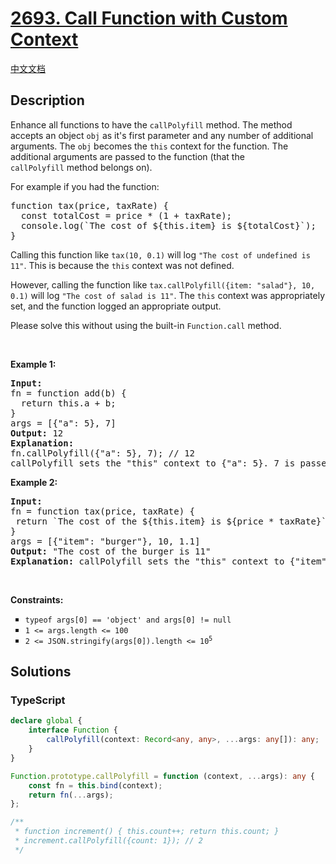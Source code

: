 # [2693. Call Function with Custom Context](https://leetcode.com/problems/call-function-with-custom-context)

[中文文档](/solution/2600-2699/2693.Call%20Function%20with%20Custom%20Context/README.md)

## Description

<p>Enhance all functions to have the&nbsp;<code>callPolyfill</code>&nbsp;method. The method accepts an object&nbsp;<code>obj</code>&nbsp;as it&#39;s first parameter and any number of additional arguments. The&nbsp;<code>obj</code>&nbsp;becomes the&nbsp;<code>this</code>&nbsp;context for the function. The additional arguments are passed to the function (that the <code>callPolyfill</code>&nbsp;method belongs on).</p>

<p>For example if you had the function:</p>

<pre>
function tax(price, taxRate) {
  const totalCost = price * (1 + taxRate);
&nbsp; console.log(`The cost of ${this.item} is ${totalCost}`);
}
</pre>

<p>Calling this function like&nbsp;<code>tax(10, 0.1)</code>&nbsp;will log&nbsp;<code>&quot;The cost of undefined is 11&quot;</code>. This is because the&nbsp;<code>this</code>&nbsp;context was not defined.</p>

<p>However, calling the function like&nbsp;<code>tax.callPolyfill({item: &quot;salad&quot;}, 10, 0.1)</code>&nbsp;will log&nbsp;<code>&quot;The cost of salad is 11&quot;</code>. The&nbsp;<code>this</code>&nbsp;context was appropriately set, and the function logged an appropriate output.</p>

<p>Please solve this without using&nbsp;the built-in&nbsp;<code>Function.call</code>&nbsp;method.</p>

<p>&nbsp;</p>
<p><strong class="example">Example 1:</strong></p>

<pre>
<strong>Input:</strong>
fn = function add(b) {
  return this.a + b;
}
args = [{&quot;a&quot;: 5}, 7]
<strong>Output:</strong> 12
<strong>Explanation:</strong>
fn.callPolyfill({&quot;a&quot;: 5}, 7); // 12
callPolyfill sets the &quot;this&quot; context to {&quot;a&quot;: 5}. 7 is passed as an argument.
</pre>

<p><strong class="example">Example 2:</strong></p>

<pre>
<strong>Input:</strong> 
fn = function tax(price, taxRate) { 
&nbsp;return `The cost of the ${this.item} is ${price * taxRate}`; 
}
args = [{&quot;item&quot;: &quot;burger&quot;}, 10, 1.1]
<strong>Output:</strong> &quot;The cost of the burger is 11&quot;
<strong>Explanation:</strong> callPolyfill sets the &quot;this&quot; context to {&quot;item&quot;: &quot;burger&quot;}. 10 and 1.1 are passed as additional arguments.
</pre>

<p>&nbsp;</p>
<p><strong>Constraints:</strong></p>

<ul style="list-style-type:square;">
	<li><code><font face="monospace">typeof args[0] == &#39;object&#39; and args[0] != null</font></code></li>
	<li><code>1 &lt;= args.length &lt;= 100</code></li>
	<li><code>2 &lt;= JSON.stringify(args[0]).length &lt;= 10<sup>5</sup></code></li>
</ul>

## Solutions

<!-- tabs:start -->

### **TypeScript**

```ts
declare global {
    interface Function {
        callPolyfill(context: Record<any, any>, ...args: any[]): any;
    }
}

Function.prototype.callPolyfill = function (context, ...args): any {
    const fn = this.bind(context);
    return fn(...args);
};

/**
 * function increment() { this.count++; return this.count; }
 * increment.callPolyfill({count: 1}); // 2
 */
```

<!-- tabs:end -->
